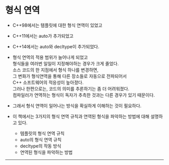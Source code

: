# 형식 연역
 - C++98에서는 템플릿에 대한 형식 연역이 있었고
 - C++11에서는 auto가 추가되었고
 - C++14에서는 auto와 decltype이 추가되었다.
 - 형식 연역의 적용 범위가 늘어나게 되었고  
형식들을 여러번 일일이 지정해야하는 경우가 크게 줄었다.  
소스 코드의 한 지점에서 형식 하나를 변경하면,  
그 변화가 형식연역을 통해 다른 장소들로 자동으로 전파되어서  
C++ 소프트웨어의 적응성이 높아졌다.  
그러나 한편으로는, 코드의 의미를 추론하기는 좀 더 어려워졌다.  
컴파일러가 연역하는 형식이 독자가 추측한 것과는 다른 경우가 있기 때문이다.  
 - 그래서 형식 연역이 일어나는 방식을 확실하게 이해하는 것이 필요하다.  

 - 이 책에서는 3가지의 형식 연역 규칙과 연역된 형식을 파악하는 방법에 대해 설명하고 있다.
    - 템플릿의 형식 연역 규칙
    - auto의 형식 연역 규칙
    - decltype의 작동 방식
    - 연역된 형식을 파악하는 방법
----------------------------------------------------------------------  